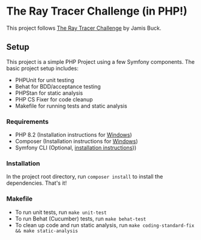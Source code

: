 # The Ray Tracer Challenge (in PHP!)

This project follows [The Ray Tracer Challenge](http://raytracerchallenge.com/) by Jamis Buck.

## Setup

This project is a simple PHP Project using a few Symfony components. 
The basic project setup includes:

- PHPUnit for unit testing
- Behat for BDD/acceptance testing
- PHPStan for static analysis
- PHP CS Fixer for code cleanup
- Makefile for running tests and static analysis

### Requirements

- PHP 8.2 (Installation instructions for [Windows](https://www.sitepoint.com/how-to-install-php-on-windows/))
- Composer (Installation instructions for [Windows](https://getcomposer.org/doc/00-intro.md#installation-windows))
- Symfony CLI (Optional, [installation instructions](https://symfony.com/download))) 

### Installation

In the project root directory, run `composer install` to install the dependencies. That's it!

### Makefile

- To run unit tests, run `make unit-test`
- To run Behat (Cucumber) tests, run `make behat-test`
- To clean up code and run static analysis, run `make coding-standard-fix && make static-analysis`
